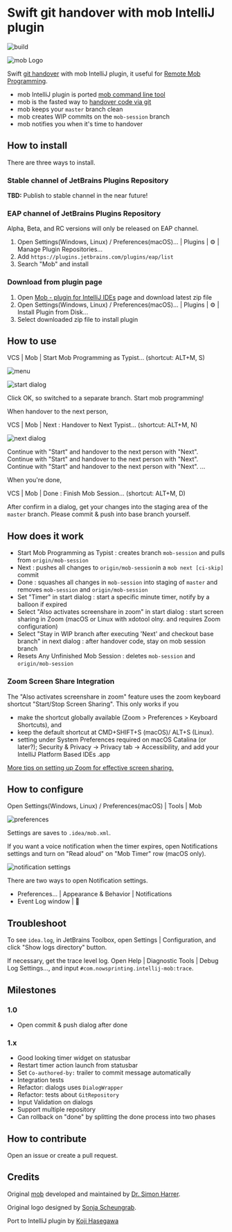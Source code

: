 # Swift git handover with mob IntelliJ plugin

![build](https://github.com/remotemobprogramming/intellij-mob/workflows/build/badge.svg)

![mob Logo](documents/logo.svg)

Swift [git handover](https://www.remotemobprogramming.org/#git-handover) with mob IntelliJ plugin,
it useful for [Remote Mob Programming](https://www.remotemobprogramming.org).

- mob IntelliJ plugin is ported [mob command line tool](https://github.com/remotemobprogramming/mob)
- mob is the fasted way to [handover code via git](https://www.remotemobprogramming.org/#git-handover)
- mob keeps your `master` branch clean
- mob creates WIP commits on the `mob-session` branch
- mob notifies you when it's time to handover


## How to install

There are three ways to install.

### Stable channel of JetBrains Plugins Repository

**TBD:**
Publish to stable channel in the near future!

### EAP channel of JetBrains Plugins Repository

Alpha, Beta, and RC versions will only be released on EAP channel.

1. Open Settings(Windows, Linux) / Preferences(macOS)... | Plugins | :gear: | Manage Plugin Repositories...
1. Add `https://plugins.jetbrains.com/plugins/eap/list`
1. Search "Mob" and install

### Download from plugin page

1. Open [Mob - plugin for IntelliJ IDEs](https://plugins.jetbrains.com/plugin/14266-mob) page and download latest zip file
1. Open Settings(Windows, Linux) / Preferences(macOS)... | Plugins | :gear: | Install Plugin from Disk...
1. Select downloaded zip file to install plugin


## How to use

VCS | Mob | Start Mob Programming as Typist... (shortcut: ALT+M, S)

![menu](documents/menu.png)

![start dialog](documents/start.png)

Click OK, so switched to a separate branch. Start mob programming!

When handover to the next person,

VCS | Mob | Next : Handover to Next Typist... (shortcut: ALT+M, N)

![next dialog](documents/next.png)

Continue with "Start" and handover to the next person with "Next".
Continue with "Start" and handover to the next person with "Next".
Continue with "Start" and handover to the next person with "Next".
...

When you're done,

VCS | Mob | Done : Finish Mob Session... (shortcut: ALT+M, D)

After confirm in a dialog,
get your changes into the staging area of the `master` branch. 
Please commit & push into base branch yourself.


## How does it work

- Start Mob Programming as Typist : creates branch `mob-session` and pulls from `origin/mob-session`
- Next : pushes all changes to `origin/mob-session`in a `mob next [ci-skip]` commit
- Done : squashes all changes in `mob-session` into staging of `master` and removes `mob-session` and `origin/mob-session`
- Set "Timer" in start dialog : start a specific minute timer, notify by a balloon if expired
- Select "Also activates screenshare in zoom" in start dialog : start screen sharing in Zoom (macOS or Linux with xdotool olny. and requires Zoom configuration)
- Select "Stay in WIP branch after executing 'Next' and checkout base branch" in next dialog : after handover code, stay on mob session branch
- Resets Any Unfinished Mob Session : deletes `mob-session` and `origin/mob-session`

### Zoom Screen Share Integration

The "Also activates screenshare in zoom" feature uses the zoom keyboard shortcut "Start/Stop Screen Sharing". This only works if you

- make the shortcut globally available (Zoom > Preferences > Keyboard Shortcuts), and
- keep the default shortcut at CMD+SHIFT+S (macOS)/ ALT+S (Linux).
- setting under System Preferences required on macOS Catalina (or later?); Security & Privacy -> Privacy tab -> Accessibility, and add your IntelliJ Platform Based IDEs .app

[More tips on setting up Zoom for effective screen sharing.](https://effectivehomeoffice.com/setup-zoom-for-effective-screen-sharing/)


## How to configure

Open Settings(Windows, Linux) / Preferences(macOS) | Tools | Mob

![preferences](documents/preferences.png)

Settings are saves to `.idea/mob.xml`.

If you want a voice notification when the timer expires,
open Notifications settings and turn on "Read aloud" on "Mob Timer" row (macOS only).

![notification settings](documents/preferences_notification.png)

There are two ways to open Notification settings.

- Preferences... | Appearance & Behavior | Notifications
- Event Log window | :wrench:


## Troubleshoot

To see `idea.log`, in JetBrains Toolbox, open Settings | Configuration, and click "Show logs directory" button.

If necessary, get the trace level log.
Open Help | Diagnostic Tools | Debug Log Settings…, and input `#com.nowsprinting.intellij-mob:trace`.


## Milestones

### 1.0

- Open commit & push dialog after done

### 1.x

- Good looking timer widget on statusbar
- Restart timer action launch from statusbar
- Set `Co-authored-by:` trailer to commit message automatically
- Integration tests
- Refactor: dialogs uses `DialogWrapper`
- Refactor: tests about `GitRepository`
- Input Validation on dialogs
- Support multiple repository
- Can rollback on "done" by splitting the done process into two phases


## How to contribute

Open an issue or create a pull request.


## Credits

Original [mob](https://github.com/remotemobprogramming/mob) developed and maintained by [Dr. Simon Harrer](https://twitter.com/simonharrer).

<!-- Original contributions and testing by Jochen Christ, Martin Huber, Franziska Dessart, and Nikolas Hermann. Thank you! -->

Original logo designed by [Sonja Scheungrab](https://twitter.com/multebaerr).

Port to IntelliJ plugin by [Koji Hasegawa](https://twitter.com/nowsprinting)